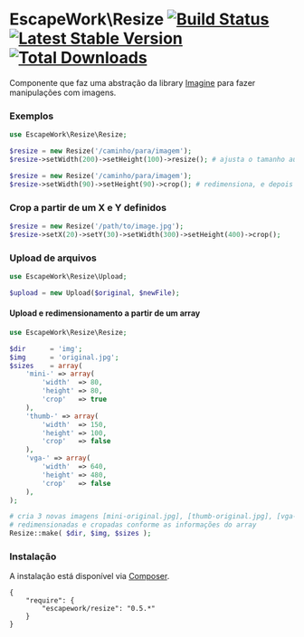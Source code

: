 # EscapeWork\Resize [![Build Status](https://secure.travis-ci.org/EscapeWork/Resize.png)](http://travis-ci.org/EscapeWork/Resize) [![Latest Stable Version](https://poser.pugx.org/escapework/resize/v/stable.png)](https://packagist.org/packages/escapework/resize) [![Total Downloads](https://poser.pugx.org/escapework/resize/downloads.png)](https://packagist.org/packages/escapework/resize)

Componente que faz uma abstração da library [Imagine](https://github.com/avalanche123/Imagine) para fazer manipulações com imagens.

### Exemplos 

```php
use EscapeWork\Resize\Resize;

$resize = new Resize('/caminho/para/imagem');
$resize->setWidth(200)->setHeight(100)->resize(); # ajusta o tamanho automáticamente, mantendo no máximo 200px de largura e/ou 100px de altura

$resize = new Resize('/caminho/para/imagem');
$resize->setWidth(90)->setHeight(90)->crop(); # redimensiona, e depois cropa exatamente 90x90, podendo cortar algumas partes da imagem
```

### Crop a partir de um X e Y definidos

```php
$resize = new Resize('/path/to/image.jpg');
$resize->setX(20)->setY(30)->setWidth(300)->setHeight(400)->crop();
```

### Upload de arquivos

```php
use EscapeWork\Resize\Upload;

$upload = new Upload($original, $newFile);
```

#### Upload e redimensionamento a partir de um array 

```php
use EscapeWork\Resize\Resize;

$dir      = 'img';
$img      = 'original.jpg';
$sizes    = array(
    'mini-' => array(
        'width'  => 80, 
        'height' => 80, 
        'crop'   => true
    ), 
    'thumb-' => array(
        'width'  => 150, 
        'height' => 100, 
        'crop'   => false
    ), 
    'vga-' => array(
        'width'  => 640, 
        'height' => 480, 
        'crop'   => false
    ), 
);

# cria 3 novas imagens [mini-original.jpg], [thumb-original.jpg], [vga-original.jpg], 
# redimensionadas e cropadas conforme as informações do array 
Resize::make( $dir, $img, $sizes );
```

### Instalação 

A instalação está disponível via [Composer](https://packagist.org/packages/escapework/resize).

```
{
    "require": {
        "escapework/resize": "0.5.*"
    }
}